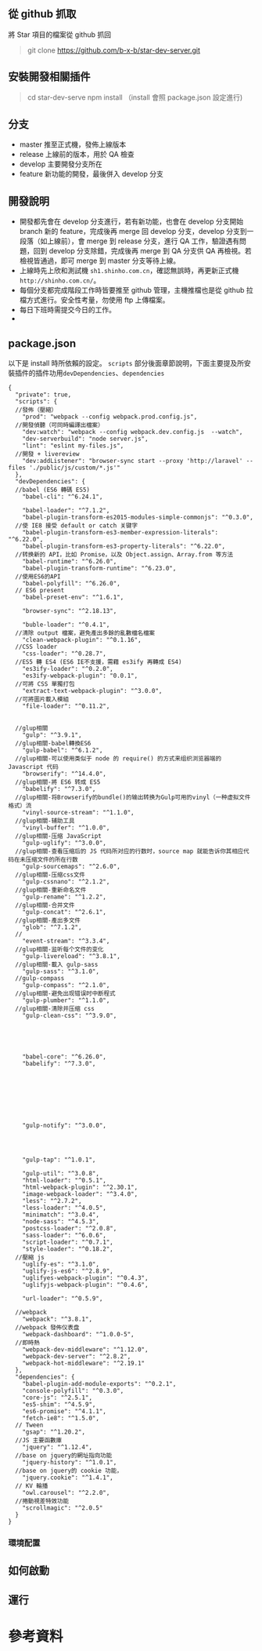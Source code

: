 ## 從 github 抓取
將 Star 項目的檔案從 github 抓回
> git clone https://github.com/b-x-b/star-dev-server.git

## 安裝開發相關插件
> cd star-dev-serve
> npm install （install 會照 package.json 設定進行)

## 分支
- master 推至正式機，發佈上線版本
- release 上線前的版本，用於 QA 檢查
- develop 主要開發分支所在
- feature 新功能的開發，最後併入 develop 分支

## 開發說明
- 開發都先會在 develop 分支進行，若有新功能，也會在 develop 分支開始 branch 新的 feature，完成後再 merge 回 develop 分支，develop 分支到一段落（如上線前），會 merge 到 release 分支，進行 QA 工作，驗證遇有問題，回到 develop 分支除錯，完成後再 merge 到 QA 分支供 QA 再檢視。若檢視皆通過，即可 merge 到 master 分支等待上線。
- 上線時先上欣和測試機 `sh1.shinho.com.cn`，確認無誤時，再更新正式機`http://shinho.com.cn/`。
- 每個分支都完成階段工作時皆要推至 github 管理，主機推檔也是從 github 拉檔方式進行。安全性考量，勿使用 ftp 上傳檔案。
- 每日下班時需提交今日的工作。
- 

## package.json
以下是 install 時所依賴的設定。 `scripts` 部分後面章節說明，下面主要提及所安裝插件的插件功用`devDependencies`、`dependencies`

```
{
  "private": true,
  "scripts": {
  //發佈（壓縮）
    "prod": "webpack --config webpack.prod.config.js",
  //開發偵聽（可同時編譯出檔案）
    "dev:watch": "webpack --config webpack.dev.config.js  --watch",  
    "dev-serverbuild": "node server.js",
    "lint": "eslint my-files.js",
  //開發 + livereview
    "dev:addListener": "browser-sync start --proxy 'http://laravel' --files './public/js/custom/*.js'"  
  },
  "devDependencies": {
  //babel (ES6 轉碼 ES5)
    "babel-cli": "^6.24.1",
    
    "babel-loader": "^7.1.2",
    "babel-plugin-transform-es2015-modules-simple-commonjs": "^0.3.0",
  //使 IE8 接受 default or catch 关键字  
    "babel-plugin-transform-es3-member-expression-literals": "^6.22.0",
    "babel-plugin-transform-es3-property-literals": "^6.22.0",
  //转换新的 API，比如 Promise，以及 Object.assign、Array.from 等方法  
    "babel-runtime": "^6.26.0",
    "babel-plugin-transform-runtime": "^6.23.0",
  //使用ES6的API
    "babel-polyfill": "^6.26.0",
  // ES6 present  
    "babel-preset-env": "^1.6.1",

    "browser-sync": "^2.18.13",

    "buble-loader": "^0.4.1",
  //清除 output 檔案，避免產出多餘的亂數檔名檔案  
    "clean-webpack-plugin": "^0.1.16",
  //CSS loader  
    "css-loader": "^0.28.7",
  //ES5 轉 ES4 (ES6 IE不支援，需藉 es3ify 再轉成 ES4)
    "es3ify-loader": "^0.2.0",
    "es3ify-webpack-plugin": "0.0.1",
  //可將 CSS 單獨打包  
    "extract-text-webpack-plugin": "^3.0.0",
  //可將圖片載入模組  
    "file-loader": "^0.11.2",
    
    
  //glup相關
    "gulp": "^3.9.1",
  //glup相關-babel轉換ES6   
    "gulp-babel": "^6.1.2",
  //glup相關-可以使用类似于 node 的 require() 的方式来组织浏览器端的 Javascript 代码
    "browserify": "^14.4.0",
  //glup相關-將 ES6 转成 ES5  
    "babelify": "^7.3.0",
  //glup相關-将Browserify的bundle()的输出转换为Gulp可用的vinyl（一种虚拟文件格式）流 
    "vinyl-source-stream": "^1.1.0",
  //glup相關-辅助工具
    "vinyl-buffer": "^1.0.0",
  //glup相關-压缩 JavaScript
    "gulp-uglify": "^3.0.0",
  //glup相關-查看压缩后的 JS 代码所对应的行数时，source map 就能告诉你其相应代码在未压缩文件的所在行数
    "gulp-sourcemaps": "^2.6.0",
  //glup相關-压缩css文件
    "gulp-cssnano": "^2.1.2",
  //glup相關-重新命名文件
    "gulp-rename": "^1.2.2",
  //glup相關-合并文件
    "gulp-concat": "^2.6.1",
  //glup相關-產出多文件
    "glob": "^7.1.2",
  //  
    "event-stream": "^3.3.4",
  //glup相關-监听每个文件的变化 
    "gulp-livereload": "^3.8.1",
  //glup相關-載入 gulp-sass    
    "gulp-sass": "^3.1.0",
  //gulp-compass
    "gulp-compass": "^2.1.0",
  //glup相關-避免出现错误时中断程式
    "gulp-plumber": "^1.1.0",
  //glup相關-清除并压缩 css
    "gulp-clean-css": "^3.9.0",
  

  
 

    "babel-core": "^6.26.0",
    "babelify": "^7.3.0",
   
    
    
   
    
    
    

    "gulp-notify": "^3.0.0",
    
    
    
    
    "gulp-tap": "^1.0.1",
    
    "gulp-util": "^3.0.8",
    "html-loader": "^0.5.1",
    "html-webpack-plugin": "^2.30.1",
    "image-webpack-loader": "^3.4.0",
    "less": "^2.7.2",
    "less-loader": "^4.0.5",
    "minimatch": "^3.0.4",
    "node-sass": "^4.5.3",
    "postcss-loader": "^2.0.8",
    "sass-loader": "^6.0.6",
    "script-loader": "^0.7.1",
    "style-loader": "^0.18.2",
  //壓縮 js
    "uglify-es": "^3.1.0",
    "uglify-js-es6": "^2.8.9",
    "uglifyes-webpack-plugin": "^0.4.3",
    "uglifyjs-webpack-plugin": "^0.4.6",
    
    "url-loader": "^0.5.9",

  //webpack 
    "webpack": "^3.8.1",
  //webpack 發佈仪表盘  
    "webpack-dashboard": "^1.0.0-5",
  //即時熱  
    "webpack-dev-middleware": "^1.12.0",
    "webpack-dev-server": "^2.8.2",
    "webpack-hot-middleware": "^2.19.1"
  },
  "dependencies": {
    "babel-plugin-add-module-exports": "^0.2.1",
    "console-polyfill": "^0.3.0",
    "core-js": "^2.5.1",
    "es5-shim": "^4.5.9",
    "es6-promise": "^4.1.1",
    "fetch-ie8": "^1.5.0",
  // Tween  
    "gsap": "^1.20.2",
  //JS 主要函數庫
    "jquery": "^1.12.4",
  //base on jquery的網址指向功能
    "jquery-history": "^1.0.1",
  //base on jquery的 cookie 功能，
    "jquery.cookie": "^1.4.1",
  // KV 輪播  
    "owl.carousel": "^2.2.0",
  //捲動視差特效功能  
    "scrollmagic": "^2.0.5"
  }
}

```


### 環境配置

## 如何啟動

## 運行





# 參考資料

